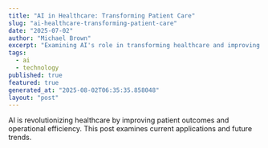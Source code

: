 ```yaml
---
title: "AI in Healthcare: Transforming Patient Care"
slug: "ai-healthcare-transforming-patient-care"
date: "2025-07-02"
author: "Michael Brown"
excerpt: "Examining AI's role in transforming healthcare and improving patient outcomes."
tags:
  - ai
  - technology
published: true
featured: true
generated_at: "2025-08-02T06:35:35.858048"
layout: "post"
---
```


AI is revolutionizing healthcare by improving patient outcomes and operational efficiency. This post examines current applications and future trends.